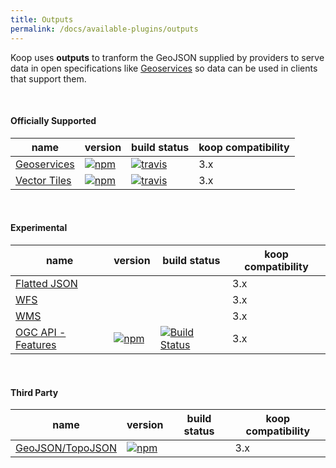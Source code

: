 ```yaml
---
title: Outputs
permalink: /docs/available-plugins/outputs
---
```


Koop uses **outputs** to tranform the GeoJSON supplied by providers to serve data in open specifications like [Geoservices](https://geoservices.github.io) so data can be used in clients that support them.

<br>

#### Officially Supported

| name | version | build status | koop compatibility |
| --- | --- | --- | --- |
| [Geoservices](https://github.com/koopjs/koop-output-geoservices) | [![npm](https://img.shields.io/npm/v/koop-output-geoservices.svg?style=flat-square)](https://www.npmjs.com/package/koop-output-geoservices) | [![travis](https://img.shields.io/travis/koopjs/koop-output-geoservices/master.svg?style=flat-square)](https://travis-ci.org/koopjs/koop-output-geoservices) | 3.x |
| [Vector Tiles](https://github.com/koopjs/koop-output-vector-tiles)| [![npm](https://img.shields.io/npm/v/koop-output-geoservices.svg?style=flat-square)](https://www.npmjs.com/package/koop-output-vector-tiles)| [![travis](https://img.shields.io/travis/koopjs/koop-output-vector-tiles/master.svg?style=flat-square)](https://travis-ci.org/koopjs/koop-output-vector-tiles)| 3.x |

<br>

#### Experimental

| name | version | build status | koop compatibility |
| --- | --- | --- | --- |
|[Flatted JSON](https://github.com/koopjs/koop-output-flat)||| 3.x |
|[WFS](https://github.com/koopjs/koop-output-wfs)||| 3.x |
|[WMS](https://github.com/koopjs/koop-output-wms)||| 3.x |
| [OGC API - Features](https://github.com/koopjs/output-ogcapi-features)| [![npm](https://img.shields.io/npm/v/@koopjs/output-ogcapi-features)](https://www.npmjs.com/package/@koopjs/output-ogcapi-features) | [![Build Status](https://www.travis-ci.org/koopjs/output-ogcapi-features.svg?branch=master)](https://www.travis-ci.org/koopjs/output-ogcapi-features) | 3.x |

<br>

#### Third Party

| name | version | build status | koop compatibility |
| --- | --- | --- | --- |
|[GeoJSON/TopoJSON](https://github.com/haoliangyu/koop-output-geojson)| [![npm](https://img.shields.io/npm/v/koop-output-geojson.svg)](https://www.npmjs.com/package/koop-output-geojson) || 3.x |
